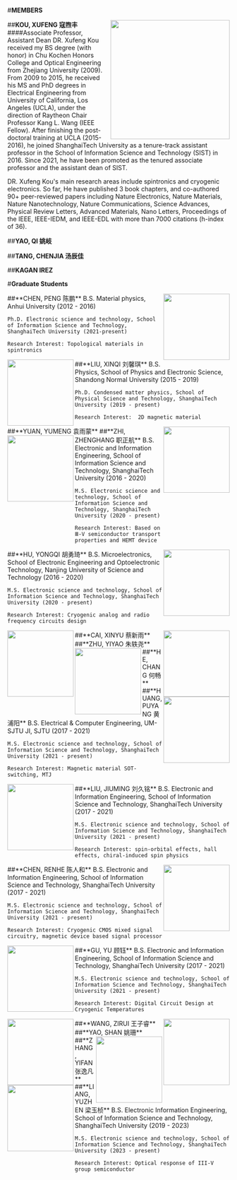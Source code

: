 #**MEMBERS**

##**KOU, XUFENG 寇煦丰**
<img align="right" width="270px" src="../img/kou.jpg"/>
####Associate Professor, Assistant Dean
DR. Xufeng Kou received my BS degree (with honor) in Chu Kochen Honors College and Optical Engineering from Zhejiang University (2009).      From 2009 to 2015, he received his MS and PhD degrees in Electrical Engineering from University of California, Los Angeles (UCLA), under the direction of Raytheon Chair Professor Kang L. Wang (IEEE Fellow).      After finishing the post-doctoral training at UCLA (2015-2016), he joined ShanghaiTech University as a tenure-track assistant professor in the School of Information Science and Technology (SIST) in 2016.    Since 2021, he have been promoted as the tenured associate professor and the assistant dean of SIST.

DR. Xufeng Kou's main research areas include spintronics and cryogenic electronics. So far, He have published 3 book chapters, and co-authored 90+ peer-reviewed papers including Nature Electronics, Nature Materials, Nature Nanotechnology, Nature Communications, Science Advances, Physical Review Letters, Advanced Materials, Nano Letters, Proceedings of the IEEE, IEEE-IEDM, and IEEE-EDL with more than 7000 citations (h-index of 36).

##**YAO, QI 姚岐**

##**TANG, CHENJIA 汤辰佳**

##**KAGAN IREZ**



#**Graduate Students**

<img align="right" width="150px" src="../img/陈鹏.jpg"/>
##**CHEN, PENG 陈鹏**
	B.S. Material physics, Anhui University (2012 - 2016)

	Ph.D. Electronic science and technology, School of Information Science and Technology, ShanghaiTech University (2021-present)

	Research Interest: Topological materials in spintronics


<img align="left" width="150px" src="../img/刘馨琪.jpg"/>
##**LIU, XINQI 刘馨琪**
	B.S. Physics, School of Physics and Electronic Science, Shandong Normal University (2015 - 2019) 

	Ph.D. Condensed matter physics, School of Physical Science and Technology, ShanghaiTech University (2019 - present) 

	Research Interest:  2D magnetic material


<img align="right" width="150px" src="../img/袁雨蒙.jpg"/>
##**YUAN, YUMENG 袁雨蒙**


<img align="left" width="150px" src="../img/职正航.png"/>
##**ZHI, ZHENGHANG 职正航**
	B.S. Electronic and Information Engineering, School of Information Science and Technology, ShanghaiTech University (2016 - 2020) 

	M.S. Electronic science and technology, School of Information Science and Technology, ShanghaiTech University (2020 - present) 

	Research Interest: Based on Ⅲ-V semiconductor transport properties and HEMT device


<img align="right" width="150px" src="../img/胡勇琦.jpg"/>
##**HU, YONGQI 胡勇琦**
	B.S. Microelectronics, School of Electronic Engineering and Optoelectronic Technology, Nanjing University of Science and Technology (2016 - 2020) 

	M.S. Electronic science and technology, School of Information Science and Technology, ShanghaiTech University (2020 - present) 

	Research Interest: Cryogenic analog and radio frequency circuits design 


<img align="left" width="150px" src="../img/蔡新雨.jpg"/>
##**CAI, XINYU 蔡新雨**


<img align="right" width="150px" src="../img/朱轶尧.jpg"/>
##**ZHU, YIYAO 朱轶尧**


<img align="left" width="150px" src="../img/何畅.jpg"/>
##**HE, CHANG 何畅**


<img align="right" width="150px" src="../img/黄浦阳.jpg"/>
##**HUANG, PUYANG 黄浦阳**
	B.S. Electrical & Computer Engineering, UM-SJTU JI, SJTU (2017 - 2021)

	M.S. Electronic science and technology, School of Information Science and Technology, ShanghaiTech University (2021 - present) 

	Research Interest: Magnetic material SOT-switching, MTJ 


<img align="left" width="150px" src="../img/刘久铭.png"/>
##**LIU, JIUMING 刘久铭**
	B.S. Electronic and Information Engineering, School of Information Science and Technology, ShanghaiTech University (2017 - 2021) 

	M.S. Electronic science and technology, School of Information Science and Technology, ShanghaiTech University (2021 - present) 

	Research Interest: spin-orbital effects, hall effects, chiral-induced spin physics 


<img align="right" width="150px" src="../img/陈人和.jpg"/>
##**CHEN, RENHE 陈人和**
	B.S. Electronic and Information Engineering, School of Information Science and Technology, ShanghaiTech University (2017 - 2021)

	M.S. Electronic science and technology, School of Information Science and Technology, ShanghaiTech University (2021 - present)

	Research Interest: Cryogenic CMOS mixed signal circuitry, magnetic device based signal processor


<img align="left" width="150px" src="../img/顾钰.jpg"/>
##**GU, YU 顾钰**
	B.S. Electronic and Information Engineering, School of Information Science and Technology, ShanghaiTech University (2017 - 2021)

	M.S. Electronic science and technology, School of Information Science and Technology, ShanghaiTech University (2021 - present) 

	Research Interest: Digital Circuit Design at Cryogenic Temperatures


<img align="right" width="150px" src="../img/王子睿.jpg"/>
##**WANG, ZIRUI 王子睿**


<img align="left" width="150px" src="../img/姚珊.jpg"/>
##**YAO, SHAN 姚珊**


<img align="right" width="150px" src="../img/张逸凡.jpg"/>
##**ZHANG, YIFAN 张逸凡**


<img align="left" width="150px" src="../img/梁玉桢.jpg"/>
##**LIANG, YUZHEN 梁玉桢**
	B.S. Electronic Information Engineering, School of Information Science and Technology, ShanghaiTech University (2019 - 2023)

	M.S. Electronic science and technology, School of Information Science and Technology, ShanghaiTech University (2023 - present) 

	Research Interest: Optical response of III-V group semiconductor 